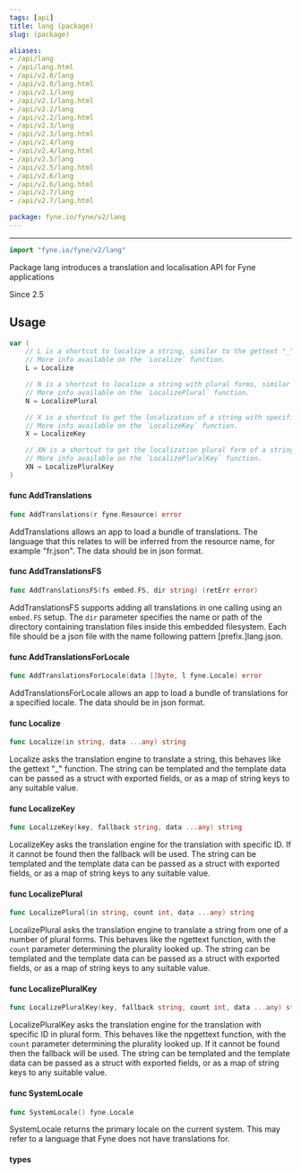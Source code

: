 ```yaml
---
tags: [api]
title: lang (package)
slug: (package)

aliases:
- /api/lang
- /api/lang.html
- /api/v2.0/lang
- /api/v2.0/lang.html
- /api/v2.1/lang
- /api/v2.1/lang.html
- /api/v2.2/lang
- /api/v2.2/lang.html
- /api/v2.3/lang
- /api/v2.3/lang.html
- /api/v2.4/lang
- /api/v2.4/lang.html
- /api/v2.5/lang
- /api/v2.5/lang.html
- /api/v2.6/lang
- /api/v2.6/lang.html
- /api/v2.7/lang
- /api/v2.7/lang.html

package: fyne.io/fyne/v2/lang
---
```



---
```go
import "fyne.io/fyne/v2/lang"
```

Package lang introduces a translation and localisation API for Fyne applications

Since 2.5

## Usage

```go
var (
	// L is a shortcut to localize a string, similar to the gettext "_" function.
	// More info available on the `Localize` function.
	L = Localize

	// N is a shortcut to localize a string with plural forms, similar to the ngettext function.
	// More info available on the `LocalizePlural` function.
	N = LocalizePlural

	// X is a shortcut to get the localization of a string with specified key, similar to pgettext.
	// More info available on the `LocalizeKey` function.
	X = LocalizeKey

	// XN is a shortcut to get the localization plural form of a string with specified key, similar to npgettext.
	// More info available on the `LocalizePluralKey` function.
	XN = LocalizePluralKey
)
```

#### func  AddTranslations

```go
func AddTranslations(r fyne.Resource) error
```
AddTranslations allows an app to load a bundle of translations. The language that this relates to will be inferred from the resource name, for example "fr.json". The data should be in json format.

#### func  AddTranslationsFS

```go
func AddTranslationsFS(fs embed.FS, dir string) (retErr error)
```
AddTranslationsFS supports adding all translations in one calling using an `embed.FS` setup. The `dir` parameter specifies the name or path of the directory containing translation files inside this embedded filesystem. Each file should be a json file with the name following pattern [prefix.]lang.json.

#### func  AddTranslationsForLocale

```go
func AddTranslationsForLocale(data []byte, l fyne.Locale) error
```
AddTranslationsForLocale allows an app to load a bundle of translations for a specified locale. The data should be in json format.

#### func  Localize

```go
func Localize(in string, data ...any) string
```
Localize asks the translation engine to translate a string, this behaves like the gettext "_" function. The string can be templated and the template data can be passed as a struct with exported fields, or as a map of string keys to any suitable value.

#### func  LocalizeKey

```go
func LocalizeKey(key, fallback string, data ...any) string
```
LocalizeKey asks the translation engine for the translation with specific ID. If it cannot be found then the fallback will be used. The string can be templated and the template data can be passed as a struct with exported fields, or as a map of string keys to any suitable value.

#### func  LocalizePlural

```go
func LocalizePlural(in string, count int, data ...any) string
```
LocalizePlural asks the translation engine to translate a string from one of a number of plural forms. This behaves like the ngettext function, with the `count` parameter determining the plurality looked up. The string can be templated and the template data can be passed as a struct with exported fields, or as a map of string keys to any suitable value.

#### func  LocalizePluralKey

```go
func LocalizePluralKey(key, fallback string, count int, data ...any) string
```
LocalizePluralKey asks the translation engine for the translation with specific ID in plural form. This behaves like the npgettext function, with the `count` parameter determining the plurality looked up. If it cannot be found then the fallback will be used. The string can be templated and the template data can be passed as a struct with exported fields, or as a map of string keys to any suitable value.

#### func  SystemLocale

```go
func SystemLocale() fyne.Locale
```
SystemLocale returns the primary locale on the current system. This may refer to a language that Fyne does not have translations for.

#### types

